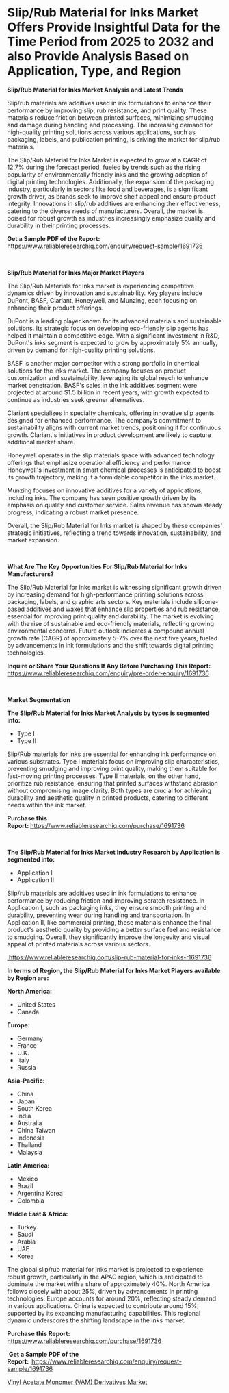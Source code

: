 <p><h1>Slip/Rub Material for Inks Market Offers Provide Insightful Data for the Time Period from 2025 to 2032 and also Provide Analysis Based on Application, Type, and Region</h1></p><p><strong>Slip/Rub Material for Inks Market Analysis and Latest Trends</strong></p>
<p><p>Slip/rub materials are additives used in ink formulations to enhance their performance by improving slip, rub resistance, and print quality. These materials reduce friction between printed surfaces, minimizing smudging and damage during handling and processing. The increasing demand for high-quality printing solutions across various applications, such as packaging, labels, and publication printing, is driving the market for slip/rub materials.</p><p>The Slip/Rub Material for Inks Market is expected to grow at a CAGR of 12.7% during the forecast period, fueled by trends such as the rising popularity of environmentally friendly inks and the growing adoption of digital printing technologies. Additionally, the expansion of the packaging industry, particularly in sectors like food and beverages, is a significant growth driver, as brands seek to improve shelf appeal and ensure product integrity. Innovations in slip/rub additives are enhancing their effectiveness, catering to the diverse needs of manufacturers. Overall, the market is poised for robust growth as industries increasingly emphasize quality and durability in their printing processes.</p></p>
<p><strong>Get a Sample PDF of the Report:&nbsp;</strong> <a href="https://www.reliableresearchiq.com/enquiry/request-sample/1691736?utm_campaign=1996&utm_medium=2&utm_source=Github&utm_content=ia&utm_term=07012025&utm_id=sliprub-material-for-inks">https://www.reliableresearchiq.com/enquiry/request-sample/1691736</a></p>
<p>&nbsp;</p>
<p><strong>Slip/Rub Material for Inks Major Market Players</strong></p>
<p><p>The Slip/Rub Materials for Inks market is experiencing competitive dynamics driven by innovation and sustainability. Key players include DuPont, BASF, Clariant, Honeywell, and Munzing, each focusing on enhancing their product offerings.</p><p>DuPont is a leading player known for its advanced materials and sustainable solutions. Its strategic focus on developing eco-friendly slip agents has helped it maintain a competitive edge. With a significant investment in R&D, DuPont's inks segment is expected to grow by approximately 5% annually, driven by demand for high-quality printing solutions.</p><p>BASF is another major competitor with a strong portfolio in chemical solutions for the inks market. The company focuses on product customization and sustainability, leveraging its global reach to enhance market penetration. BASF's sales in the ink additives segment were projected at around $1.5 billion in recent years, with growth expected to continue as industries seek greener alternatives.</p><p>Clariant specializes in specialty chemicals, offering innovative slip agents designed for enhanced performance. The company’s commitment to sustainability aligns with current market trends, positioning it for continuous growth. Clariant's initiatives in product development are likely to capture additional market share.</p><p>Honeywell operates in the slip materials space with advanced technology offerings that emphasize operational efficiency and performance. Honeywell's investment in smart chemical processes is anticipated to boost its growth trajectory, making it a formidable competitor in the inks market.</p><p>Munzing focuses on innovative additives for a variety of applications, including inks. The company has seen positive growth driven by its emphasis on quality and customer service. Sales revenue has shown steady progress, indicating a robust market presence.</p><p>Overall, the Slip/Rub Material for Inks market is shaped by these companies' strategic initiatives, reflecting a trend towards innovation, sustainability, and market expansion.</p></p>
<p>&nbsp;</p>
<p><strong>What Are The Key Opportunities For Slip/Rub Material for Inks Manufacturers?</strong></p>
<p><p>The Slip/Rub Material for Inks market is witnessing significant growth driven by increasing demand for high-performance printing solutions across packaging, labels, and graphic arts sectors. Key materials include silicone-based additives and waxes that enhance slip properties and rub resistance, essential for improving print quality and durability. The market is evolving with the rise of sustainable and eco-friendly materials, reflecting growing environmental concerns. Future outlook indicates a compound annual growth rate (CAGR) of approximately 5-7% over the next five years, fueled by advancements in ink formulations and the shift towards digital printing technologies.</p></p>
<p><strong>Inquire or Share Your Questions If Any Before Purchasing This Report:</strong> <a href="https://www.reliableresearchiq.com/enquiry/pre-order-enquiry/1691736?utm_campaign=1996&utm_medium=2&utm_source=Github&utm_content=ia&utm_term=07012025&utm_id=sliprub-material-for-inks">https://www.reliableresearchiq.com/enquiry/pre-order-enquiry/1691736</a></p>
<p>&nbsp;</p>
<p><strong>Market Segmentation</strong></p>
<p><strong>The Slip/Rub Material for Inks Market Analysis by types is segmented into:</strong></p>
<p><ul><li>Type I</li><li>Type II</li></ul></p>
<p><p>Slip/Rub materials for inks are essential for enhancing ink performance on various substrates. Type I materials focus on improving slip characteristics, preventing smudging and improving print quality, making them suitable for fast-moving printing processes. Type II materials, on the other hand, prioritize rub resistance, ensuring that printed surfaces withstand abrasion without compromising image clarity. Both types are crucial for achieving durability and aesthetic quality in printed products, catering to different needs within the ink market.</p></p>
<p><strong>Purchase this Report:&nbsp;</strong><a href="https://www.reliableresearchiq.com/purchase/1691736?utm_campaign=1996&utm_medium=2&utm_source=Github&utm_content=ia&utm_term=07012025&utm_id=sliprub-material-for-inks">https://www.reliableresearchiq.com/purchase/1691736</a></p>
<p>&nbsp;</p>
<p><strong>The Slip/Rub Material for Inks Market Industry Research by Application is segmented into:</strong></p>
<p><ul><li>Application I</li><li>Application II</li></ul></p>
<p><p>Slip/rub materials are additives used in ink formulations to enhance performance by reducing friction and improving scratch resistance. In Application I, such as packaging inks, they ensure smooth printing and durability, preventing wear during handling and transportation. In Application II, like commercial printing, these materials enhance the final product's aesthetic quality by providing a better surface feel and resistance to smudging. Overall, they significantly improve the longevity and visual appeal of printed materials across various sectors.</p></p>
<p><a href="https://www.reliableresearchiq.com/slip-rub-material-for-inks-r1691736?utm_campaign=1996&utm_medium=2&utm_source=Github&utm_content=ia&utm_term=07012025&utm_id=sliprub-material-for-inks">&nbsp;https://www.reliableresearchiq.com/slip-rub-material-for-inks-r1691736</a></p>
<p><strong>In terms of Region, the Slip/Rub Material for Inks Market Players available by Region are:</strong></p>
<p>
    <p> <strong> North America: </strong>
        <ul>
            <li>United States</li>
            <li>Canada</li>
        </ul>
        </p> 
    <p> <strong> Europe: </strong>
        <ul>
            <li>Germany</li>
            <li>France</li>
            <li>U.K.</li>
            <li>Italy</li>
            <li>Russia</li>
        </ul>
        </p> 
    <p> <strong> Asia-Pacific: </strong>
        <ul>
            <li>China</li>
            <li>Japan</li>
            <li>South Korea</li>
            <li>India</li>
            <li>Australia</li>
            <li>China Taiwan</li>
            <li>Indonesia</li>
            <li>Thailand</li>
            <li>Malaysia</li>
        </ul>
        </p> 
    <p> <strong> Latin America: </strong>
        <ul>
            <li>Mexico</li>
            <li>Brazil</li>
            <li>Argentina Korea</li>
            <li>Colombia</li>
        </ul>
        </p> 
    <p> <strong> Middle East & Africa: </strong>
        <ul>
            <li>Turkey</li>
            <li>Saudi</li>
            <li>Arabia</li>
            <li>UAE</li>
            <li>Korea</li>
        </ul>
    </p>
    </p>
<p><p>The global slip/rub material for inks market is projected to experience robust growth, particularly in the APAC region, which is anticipated to dominate the market with a share of approximately 40%. North America follows closely with about 25%, driven by advancements in printing technologies. Europe accounts for around 20%, reflecting steady demand in various applications. China is expected to contribute around 15%, supported by its expanding manufacturing capabilities. This regional dynamic underscores the shifting landscape in the inks market.</p></p>
<p><strong>Purchase this Report: </strong><a href="https://www.reliableresearchiq.com/purchase/1691736?utm_campaign=1996&utm_medium=2&utm_source=Github&utm_content=ia&utm_term=07012025&utm_id=sliprub-material-for-inks">https://www.reliableresearchiq.com/purchase/1691736</a></p>
<p>&nbsp;<strong>Get a Sample PDF of the Report:&nbsp;&nbsp;</strong><a href="https://www.reliableresearchiq.com/enquiry/request-sample/1691736?utm_campaign=1996&utm_medium=2&utm_source=Github&utm_content=ia&utm_term=07012025&utm_id=sliprub-material-for-inks">https://www.reliableresearchiq.com/enquiry/request-sample/1691736</a></p>
<p><strong></strong></p>
<p><p><a href="https://github.com/OlenFleming68/Market-Research-Report-List-1/blob/main/vinyl-acetate-monomer-vam-derivatives-market.md?utm_campaign=1996&utm_medium=2&utm_source=Github&utm_content=ia&utm_term=07012025&utm_id=sliprub-material-for-inks">Vinyl Acetate Monomer (VAM) Derivatives Market</a></p></p>